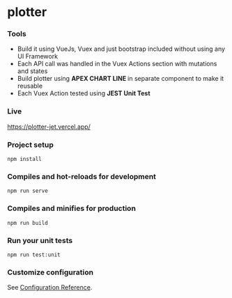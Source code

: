 # plotter

### Tools 
<ul> 
    <li> Build it using VueJs, Vuex and just bootstrap included without using any UI Framework  </li>
    <li> Each API call was handled in the Vuex Actions section with mutations and states </li>
    <li> Build plotter using <strong> APEX CHART LINE </strong> in separate component to make it reusable </li>
    <li> Each Vuex Action tested using <strong> JEST Unit Test </strong> </li>
</ul>

### Live 

https://plotter-jet.vercel.app/



### Project setup

```
npm install
```

### Compiles and hot-reloads for development

```
npm run serve
```

### Compiles and minifies for production

```
npm run build
```

### Run your unit tests

```
npm run test:unit
```

### Customize configuration

See [Configuration Reference](https://cli.vuejs.org/config/).
